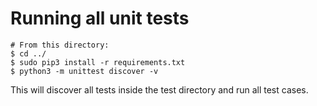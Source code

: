 # Running all unit tests

```
# From this directory:
$ cd ../
$ sudo pip3 install -r requirements.txt
$ python3 -m unittest discover -v
```

This will discover all tests inside the test directory and run all test cases.
